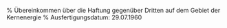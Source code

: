 % Übereinkommen über die Haftung gegenüber Dritten auf dem Gebiet der Kernenergie
% Ausfertigungsdatum: 29.07.1960
 